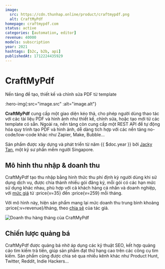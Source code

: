 ```yaml
---
image:
  src: https://cdn.thunhap.online/product/craftmypdf.png
  alt: CraftMyPdf
homepage: craftmypdf.com
status: active
categories: [automation, editor]
revenue: 40000
models: subscription
year: 2021
hashtags: [b2c, b2b, api]
publishedAt: 1712224435929
---
```


# CraftMyPdf

Nền tảng để tạo, thiết kế và chỉnh sửa PDF từ template

:hero-img{:src="image.src" :alt="image.alt"}

__CraftMyPdf__ cung cấp một giao diện kéo thả, cho phép người dùng thao tác với các tài liệu PDF và hình ảnh như thiết kế, chỉnh sửa, hoặc tạo mới từ các template có sẵn. Ngoài ra, nền tảng còn cung cấp một REST API để tự động hóa quy trình tạo PDF và hình ảnh, dễ dàng tích hợp với các nền tảng no-code/low-code khác như Zapier, Make, Bubble...

Sản phẩm được xây dựng và phát triển từ năm {{ $doc.year }} bởi [Jacky Tan](https://twitter.com/imbktan), một kỹ sư phần mềm người Singapore.

## Mô hình thu nhập & doanh thu

CraftMyPdf tạo thu nhập bằng hình thức thu phí định kỳ người dùng khi sử dụng dịch vụ, được chia thành nhiều gói đăng ký, mỗi gói có các hạn mức sử dụng khác nhau, phù hợp với cả khách hàng cá nhân và doanh nghiệp, với [mức giá](https://craftmypdf.com/pricing/) từ :price{v=35} đến :price{v=259} mỗi tháng.

Với mô hình này, hiện sản phẩm mang lại mức doanh thu trung bình khoảng :price{:v=revenue}/tháng, theo [chia sẻ](https://twitter.com/imbktan/status/1757999278600097980) của tác giả.

![Doanh thu hàng tháng của CraftMyPdf](https://pbs.twimg.com/media/GGWq1D8aQAAx9XX?format=jpg&name=900x900)

## Chiến lược quảng bá

CraftMyPdf được quảng bá nhờ áp dụng các kỹ thuật SEO, kết hợp quảng cáo tìm kiếm trả tiền, giúp sản phẩm đạt thứ hạng cao trên các công cụ tìm kiếm. Sản phẩm cũng được chia sẻ qua nhiều kênh khác như Product Hunt, Twitter, Reddit, Indie Hackers...
